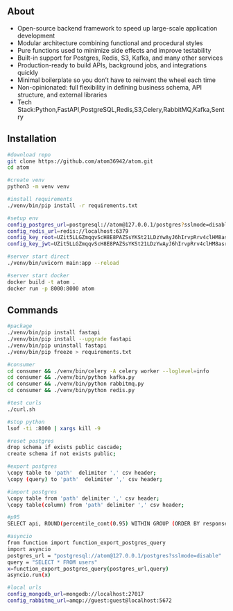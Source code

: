 ## About
- Open-source backend framework to speed up large-scale application development  
- Modular architecture combining functional and procedural styles  
- Pure functions used to minimize side effects and improve testability  
- Built-in support for Postgres, Redis, S3, Kafka, and many other services  
- Production-ready to build APIs, background jobs, and integrations quickly  
- Minimal boilerplate so you don’t have to reinvent the wheel each time  
- Non-opinionated: full flexibility in defining business schema, API structure, and external libraries
- Tech Stack:Python,FastAPI,PostgreSQL,Redis,S3,Celery,RabbitMQ,Kafka,Sentry





## Installation
```bash
#download repo
git clone https://github.com/atom36942/atom.git
cd atom

#create venv
python3 -m venv venv

#install requirements
./venv/bin/pip install -r requirements.txt

#setup env
config_postgres_url=postgresql://atom@127.0.0.1/postgres?sslmode=disable
config_redis_url=redis://localhost:6379
config_key_root=UZit5LLGZmqqvScH8E8PAZSsYKSt21LDzYwAyJ6hIrvpRrv4clHM8asr6gATOgPB
config_key_jwt=UZit5LLGZmqqvScH8E8PAZSsYKSt21LDzYwAyJ6hIrvpRrv4clHM8asr6gATOgPB

#server start direct
./venv/bin/uvicorn main:app --reload

#server start docker
docker build -t atom .
docker run -p 8000:8000 atom
```






## Commands
```bash
#package
./venv/bin/pip install fastapi
./venv/bin/pip install --upgrade fastapi
./venv/bin/pip uninstall fastapi
./venv/bin/pip freeze > requirements.txt

#consumer
cd consumer && ./venv/bin/celery -A celery worker --loglevel=info
cd consumer && ./venv/bin/python kafka.py
cd consumer && ./venv/bin/python rabbitmq.py
cd consumer && ./venv/bin/python redis.py

#test curls
./curl.sh

#stop python
lsof -ti :8000 | xargs kill -9

#reset postgres                    
drop schema if exists public cascade;
create schema if not exists public;

#export postgres
\copy table to 'path'  delimiter ',' csv header;
\copy (query) to 'path'  delimiter ',' csv header;

#import postgres       
\copy table from 'path' delimiter ',' csv header;
\copy table(column) from 'path' delimiter ',' csv header;

#p95
SELECT api, ROUND(percentile_cont(0.95) WITHIN GROUP (ORDER BY response_time_ms)::numeric, 2) AS p95_response_time FROM log_api WHERE created_at >= CURRENT_DATE - INTERVAL '7 days' GROUP BY api ORDER BY p95_response_time DESC;

#asyncio
from function import function_export_postgres_query
import asyncio
postgres_url = "postgresql://atom@127.0.0.1/postgres?sslmode=disable"
query = "SELECT * FROM users"
x=function_export_postgres_query(postgres_url,query)
asyncio.run(x)

#local urls
config_mongodb_url=mongodb://localhost:27017
config_rabbitmq_url=amqp://guest:guest@localhost:5672
```




















































